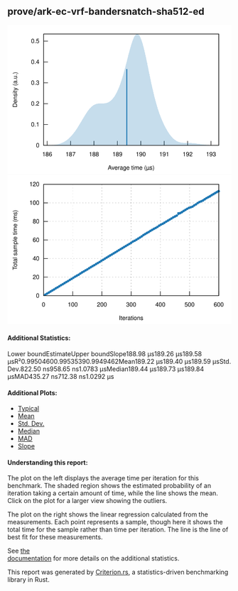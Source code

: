 ## prove/ark-ec-vrf-bandersnatch-sha512-ed

[![PDF of Slope](pdf_small.svg)](pdf.svg)[![Regression](regression_small.svg)](regression.svg)

#### Additional Statistics:

Lower boundEstimateUpper boundSlope188.98 µs189.26 µs189.58 µsR²0.99504600.99535390.9949462Mean189.22 µs189.40 µs189.59 µsStd. Dev.822.50 ns958.65 ns1.0783 µsMedian189.44 µs189.73 µs189.84 µsMAD435.27 ns712.38 ns1.0292 µs

#### Additional Plots:

- [Typical](typical.svg)
- [Mean](mean.svg)
- [Std. Dev.](SD.svg)
- [Median](median.svg)
- [MAD](MAD.svg)
- [Slope](slope.svg)

#### Understanding this report:

The plot on the left displays the average time per iteration for this benchmark. The shaded region
shows the estimated probability of an iteration taking a certain amount of time, while the line
shows the mean. Click on the plot for a larger view showing the outliers.

The plot on the right shows the linear regression calculated from the measurements. Each point
represents a sample, though here it shows the total time for the sample rather than time per
iteration. The line is the line of best fit for these measurements.

See [the\
documentation](https://bheisler.github.io/criterion.rs/book/user_guide/command_line_output.html#additional-statistics) for more details on the additional statistics.

This report was generated by
[Criterion.rs](https://github.com/bheisler/criterion.rs), a statistics-driven benchmarking
library in Rust.

